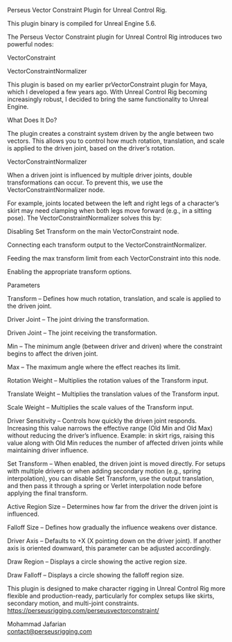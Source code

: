 Perseus Vector Constraint Plugin for Unreal Control Rig.

This plugin binary is compiled for Unreal Engine 5.6.


The Perseus Vector Constraint plugin for Unreal Control Rig introduces two powerful nodes:

VectorConstraint

VectorConstraintNormalizer

This plugin is based on my earlier prVectorConstraint plugin for Maya, which I developed a few years ago. With Unreal Control Rig becoming increasingly robust, I decided to bring the same functionality to Unreal Engine.

What Does It Do?

The plugin creates a constraint system driven by the angle between two vectors. This allows you to control how much rotation, translation, and scale is applied to the driven joint, based on the driver’s rotation.

VectorConstraintNormalizer

When a driven joint is influenced by multiple driver joints, double transformations can occur. To prevent this, we use the VectorConstraintNormalizer node.

For example, joints located between the left and right legs of a character’s skirt may need clamping when both legs move forward (e.g., in a sitting pose). The VectorConstraintNormalizer solves this by:

Disabling Set Transform on the main VectorConstraint node.

Connecting each transform output to the VectorConstraintNormalizer.

Feeding the max transform limit from each VectorConstraint into this node.

Enabling the appropriate transform options.

Parameters

Transform – Defines how much rotation, translation, and scale is applied to the driven joint.

Driver Joint – The joint driving the transformation.

Driven Joint – The joint receiving the transformation.

Min – The minimum angle (between driver and driven) where the constraint begins to affect the driven joint.

Max – The maximum angle where the effect reaches its limit.

Rotation Weight – Multiplies the rotation values of the Transform input.

Translate Weight – Multiplies the translation values of the Transform input.

Scale Weight – Multiplies the scale values of the Transform input.

Driver Sensitivity – Controls how quickly the driven joint responds. Increasing this value narrows the effective range (Old Min and Old Max) without reducing the driver’s influence. Example: in skirt rigs, raising this value along with Old Min reduces the number of affected driven joints while maintaining driver influence.

Set Transform – When enabled, the driven joint is moved directly. For setups with multiple drivers or when adding secondary motion (e.g., spring interpolation), you can disable Set Transform, use the output translation, and then pass it through a spring or Verlet interpolation node before applying the final transform.

Active Region Size – Determines how far from the driver the driven joint is influenced.

Falloff Size – Defines how gradually the influence weakens over distance.

Driver Axis – Defaults to +X (X pointing down on the driver joint). If another axis is oriented downward, this parameter can be adjusted accordingly.

Draw Region – Displays a circle showing the active region size.

Draw Falloff – Displays a circle showing the falloff region size.

This plugin is designed to make character rigging in Unreal Control Rig more flexible and production-ready, particularly for complex setups like skirts, secondary motion, and multi-joint constraints.
https://perseusrigging.com/perseusvectorconstraint/

Mohammad Jafarian  
contact@perseusrigging.com
